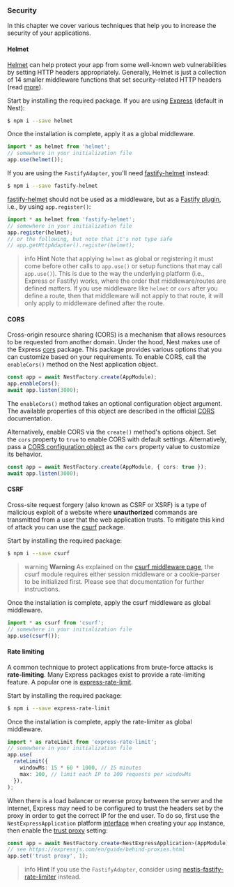 ### Security

In this chapter we cover various techniques that help you to increase the security of your applications.

#### Helmet

[Helmet](https://github.com/helmetjs/helmet) can help protect your app from some well-known web vulnerabilities by setting HTTP headers appropriately. Generally, Helmet is just a collection of 14 smaller middleware functions that set security-related HTTP headers (read [more](https://github.com/helmetjs/helmet#how-it-works)).

Start by installing the required package. If you are using [Express](https://expressjs.com/) (default in Nest):

```bash
$ npm i --save helmet
```

Once the installation is complete, apply it as a global middleware.

```typescript
import * as helmet from 'helmet';
// somewhere in your initialization file
app.use(helmet());
```

If you are using the `FastifyAdapter`, you'll need [fastify-helmet](https://github.com/fastify/fastify-helmet) instead:

```bash
$ npm i --save fastify-helmet
```

[fastify-helmet](https://github.com/fastify/fastify-helmet) should not be used as a middleware, but as a [Fastify plugin](https://www.fastify.io/docs/latest/Plugins/), i.e., by using `app.register()`:

```typescript
import * as helmet from 'fastify-helmet';
// somewhere in your initialization file
app.register(helmet);
// or the following, but note that it's not type safe
// app.getHttpAdapter().register(helmet);
```

> info **Hint** Note that applying `helmet` as global or registering it must come before other calls to `app.use()` or setup functions that may call `app.use()`). This is due to the way the underlying platform (i.e., Express or Fastify) works, where the order that middleware/routes are defined matters. If you use middleware like `helmet` or `cors` after you define a route, then that middleware will not apply to that route, it will only apply to middleware defined after the route.

#### CORS

Cross-origin resource sharing (CORS) is a mechanism that allows resources to be requested from another domain. Under the hood, Nest makes use of the Express [cors](https://github.com/expressjs/cors) package. This package provides various options that you can customize based on your requirements. To enable CORS, call the `enableCors()` method on the Nest application object.

```typescript
const app = await NestFactory.create(AppModule);
app.enableCors();
await app.listen(3000);
```

The `enableCors()` method takes an optional configuration object argument. The available properties of this object are described in the official [CORS](https://github.com/expressjs/cors#configuration-options) documentation.

Alternatively, enable CORS via the `create()` method's options object. Set the `cors` property to `true` to enable CORS with default settings. Alternatively, pass a [CORS configuration object](https://github.com/expressjs/cors#configuration-options) as the `cors` property value to customize its behavior.

```typescript
const app = await NestFactory.create(AppModule, { cors: true });
await app.listen(3000);
```

#### CSRF

Cross-site request forgery (also known as CSRF or XSRF) is a type of malicious exploit of a website where **unauthorized** commands are transmitted from a user that the web application trusts. To mitigate this kind of attack you can use the [csurf](https://github.com/expressjs/csurf) package.

Start by installing the required package:

```bash
$ npm i --save csurf
```

> warning **Warning** As explained on the [csurf middleware page](https://github.com/expressjs/csurf#csurf), the csurf module requires either session middleware or a cookie-parser to be initialized first. Please see that documentation for further instructions.

Once the installation is complete, apply the csurf middleware as global middleware.

```typescript
import * as csurf from 'csurf';
// somewhere in your initialization file
app.use(csurf());
```

#### Rate limiting

A common technique to protect applications from brute-force attacks is **rate-limiting**. Many Express packages exist to provide a rate-limiting feature. A popular one is [express-rate-limit](https://github.com/nfriedly/express-rate-limit).

Start by installing the required package:

```bash
$ npm i --save express-rate-limit
```

Once the installation is complete, apply the rate-limiter as global middleware.

```typescript
import * as rateLimit from 'express-rate-limit';
// somewhere in your initialization file
app.use(
  rateLimit({
    windowMs: 15 * 60 * 1000, // 15 minutes
    max: 100, // limit each IP to 100 requests per windowMs
  }),
);
```

When there is a load balancer or reverse proxy between the server and the internet, Express may need to be configured to trust the headers set by the proxy in order to get the correct IP for the end user. To do so, first use the `NestExpressApplication` platform [interface](https://docs.nestjs.com/first-steps#platform) when creating your `app` instance, then enable the [trust proxy](https://expressjs.com/en/guide/behind-proxies.html) setting:

```typescript
const app = await NestFactory.create<NestExpressApplication>(AppModule);
// see https://expressjs.com/en/guide/behind-proxies.html
app.set('trust proxy', 1);
```

> info **Hint** If you use the `FastifyAdapter`, consider using [nestjs-fastify-rate-limiter](https://github.com/feednext/nestjs-fastify-rate-limiter) instead.
